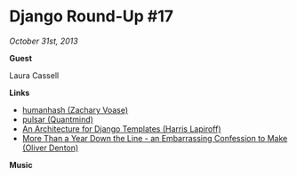 # Django Round-Up #17

*October 31st, 2013*

**Guest**

Laura Cassell

**Links**

* [humanhash (Zachary Voase)](https://github.com/zacharyvoase/humanhash)
* [pulsar (Quantmind)](https://github.com/quantmind/pulsar)
* [An Architecture for Django Templates (Harris Lapiroff)](https://oncampus.oberlin.edu/webteam/2012/09/architecture-django-templates)
* [More Than a Year Down the Line - an Embarrassing Confession to Make (Oliver Denton)](http://www.codelogs.org/more-than-a-year-down-the-line-an-embarrassing-confession-to-make/)

**Music**